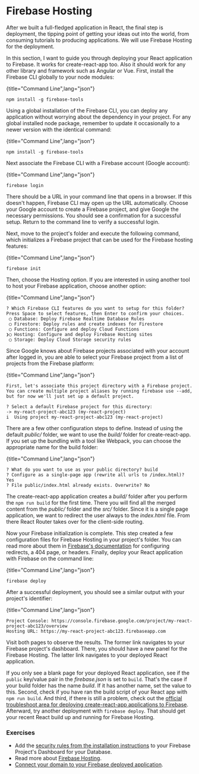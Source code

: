 # Firebase Hosting

After we built a full-fledged application in React, the final step is deployment, the tipping point of getting your ideas out into the world, from consuming tutorials to producing applications. We will use Firebase Hosting for the deployment.

In this section, I want to guide you through deploying your React application to Firebase. It works for create-react-app too. Also it should work for any other library and framework such as Angular or Vue. First, install the Firebase CLI globally to your node modules:

{title="Command Line",lang="json"}
~~~~~~~~
npm install -g firebase-tools
~~~~~~~~

Using a global installation of the Firebase CLI, you can deploy any application without worrying about the dependency in your project. For any global installed node package, remember to update it occasionally to a newer version with the identical command:

{title="Command Line",lang="json"}
~~~~~~~~
npm install -g firebase-tools
~~~~~~~~

Next associate the Firebase CLI with a Firebase account (Google account):

{title="Command Line",lang="json"}
~~~~~~~~
firebase login
~~~~~~~~

There should be a URL in your command line that opens in a browser. If this doesn't happen, Firebase CLI may open up the URL automatically. Choose your Google account to create a Firebase project, and give Google the necessary permissions. You should see a confirmation for a successful setup. Return to the command line to verify a successful login.

Next, move to the project's folder and execute the following command, which initializes a Firebase project that can be used for the Firebase hosting features:

{title="Command Line",lang="json"}
~~~~~~~~
firebase init
~~~~~~~~

Then, choose the Hosting option. If you are interested in using another tool to host your Firebase application, choose another option:

{title="Command Line",lang="json"}
~~~~~~~~
? Which Firebase CLI features do you want to setup for this folder? Press Space to select features, then Enter to confirm your choices.
 ◯ Database: Deploy Firebase Realtime Database Rules
 ◯ Firestore: Deploy rules and create indexes for Firestore
 ◯ Functions: Configure and deploy Cloud Functions
❯◯ Hosting: Configure and deploy Firebase Hosting sites
 ◯ Storage: Deploy Cloud Storage security rules
~~~~~~~~

Since Google knows about Firebase projects associated with your account after logged in, you are able to select your Firebase project from a list of projects from the Firebase platform:

{title="Command Line",lang="json"}
~~~~~~~~
First, let's associate this project directory with a Firebase project.
You can create multiple project aliases by running firebase use --add,
but for now we'll just set up a default project.

? Select a default Firebase project for this directory:
-> my-react-project-abc123 (my-react-project)
i  Using project my-react-project-abc123 (my-react-project)
~~~~~~~~

There are a few other configuration steps to define. Instead of using the default *public/* folder, we want to use the *build/* folder for create-react-app. If you set up the bundling with a tool like Webpack, you can choose the appropriate name for the build folder:

{title="Command Line",lang="json"}
~~~~~~~~
? What do you want to use as your public directory? build
? Configure as a single-page app (rewrite all urls to /index.html)? Yes
? File public/index.html already exists. Overwrite? No
~~~~~~~~

The create-react-app application creates a *build/* folder after you perform the `npm run build` for the first time. There you will find all the merged content from the *public/* folder and the *src/* folder. Since it is a single page application, we want to redirect the user always to the *index.html* file. From there React Router takes over for the client-side routing.

Now your Firebase initialization is complete. This step created a few configuration files for Firebase Hosting in your project's folder. You can read more about them in [Firebase's documentation](https://firebase.google.com/docs/hosting/full-config) for configuring redirects, a 404 page, or headers. Finally, deploy your React application with Firebase on the command line:

{title="Command Line",lang="json"}
~~~~~~~~
firebase deploy
~~~~~~~~

After a successful deployment, you should see a similar output with your project's identifier:

{title="Command Line",lang="json"}
~~~~~~~~
Project Console: https://console.firebase.google.com/project/my-react-project-abc123/overview
Hosting URL: https://my-react-project-abc123.firebaseapp.com
~~~~~~~~

Visit both pages to observe the results. The former link navigates to your Firebase project's dashboard. There, you should have a new panel for the Firebase Hosting. The latter link navigates to your deployed React application.

If you only see a blank page for your deployed React application, see if the `public` key/value pair in the *firebase.json* is set to `build`. That's the case if your build folder has the name *build*. If it has another name, set the value to this. Second, check if you have ran the build script of your React app with `npm run build`. And third, if there is still a problem, check out the [official troubleshoot area for deploying create-react-app applications to Firebase](https://create-react-app.dev/docs/deployment). Afterward, try another deployment with `firebase deploy`. That should get your recent React build up and running for Firebase Hosting.

### Exercises

* Add the [security rules from the installation instructions](https://github.com/the-road-to-react-with-firebase/react-firebase-authentication) to your Firebase Project's Dashboard for your Database.
* Read more about [Firebase Hosting](https://firebase.google.com/docs/hosting/).
* [Connect your domain to your Firebase deployed application](https://firebase.google.com/docs/hosting/custom-domain).
